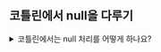 ## 코틀린에서 null을 다루기

<details>
<summary> 코틀린에서는 null 처리를 어떻게 하나요?</summary>
<div markdown="1">
Safe Call -> null이 아니면 실행하고, null이면 실행하지 않는다. 표기법은 "test?.fieldName" <br>
Elvis 연산자 -> 식의 연산 결과가 null이면 뒤의 값을 사용한다. 표기법은 "test?.length ?: 0"<br>
단언 연산자 -> nullable type이지만 아무리 생각해도 null이 될 수 없는 경우에 사용한다. 정말 확실한 경우에만 사용하자! 표기법은 "test!!"<br>
<br><br>


</div>
</details>
